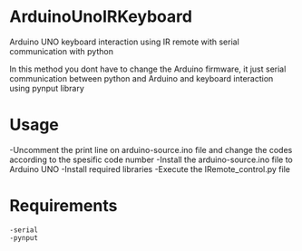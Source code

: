 # ArduinoUnoIRKeyboard
Arduino UNO keyboard interaction using IR remote with serial communication with python 

In this method you dont have to change the Arduino firmware, it just serial communication between python and Arduino and keyboard interaction using pynput library

# Usage
-Uncomment the print line on arduino-source.ino file and change the codes according to the spesific code number
-Install the arduino-source.ino file to Arduino UNO 
-Install required libraries
-Execute the IRemote_control.py file


# Requirements
    -serial
    -pynput